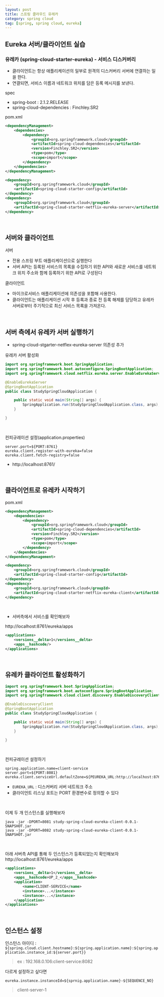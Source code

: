 ```yaml
---
layout: post
title: 스프링 클라우드 유레카
category: spring cloud
tag: [spring, spring cloud, eureka]
---
```



## Eureka 서버/클라이언트 실습


### 유레카 (spring-cloud-starter-eureka) - 서비스 디스커버리
* 클라이언트는 항상 애플리케이션의 일부로 원격의 디스커버리 서버에 연결하는 일을 한다.
* 연결되면, 서비스 이름과 네트워크 위치를 담은 등록 메시지를 보낸다.


spec
* spring-boot : 2.1.2.RELEASE
* spring-cloud-dependencies : Finchley.SR2

pom.xml
```xml
<dependencyManagement>
    <dependencies>
        <dependency>
            <groupId>org.springframework.cloud</groupId>
            <artifactId>spring-cloud-dependencies</artifactId>
            <version>Finchley.SR2</version>
            <type>pom</type>
            <scope>import</scope>
        </dependency>
    </dependencies>
</dependencyManagement>

<dependency>
    <groupId>org.springframework.cloud</groupId>
    <artifactId>spring-cloud-starter-config</artifactId>
</dependency>
<dependency>
    <groupId>org.springframework.cloud</groupId>
    <artifactId>spring-cloud-starter-netflix-eureka-server</artifactId>
</dependency>
```

<BR>


## 서버와 클라이언트
서버
* 전용 스프링 부트 애플리케이션으로 실행한다
* 서버 API는 등록된 서비스의 목록을 수집하기 위한 API와 새로운 서비스를 네트워크 위치 주소와 함께 등록하기 위한 API로 구성된다

클라이언트
* 마이크로서비스 애플리케이션에 의존성을 포함해 사용한다.
* 클라이언트는 애플리케이션 시작 후 등록과 종료 전 등록 해제를 담당하고 유레카 서버로부터 주기적으로 최신 서비스 목록을 가져온다.


<BR>


## 서버 측에서 유레카 서버 실행하기
* spring-cloud-stgarter-netflex-eureka-server 의존성 추가

유레카 서버 활성화

```java
import org.springframework.boot.SpringApplication;
import org.springframework.boot.autoconfigure.SpringBootApplication;
import org.springframework.cloud.netflix.eureka.server.EnableEurekaServer;

@EnableEurekaServer
@SpringBootApplication
public class StudySpringCloudApplication {

    public static void main(String[] args) {
        SpringApplication.run(StudySpringCloudApplication.class, args);
    }

}
```

<BR>

컨피규레이션 설정(application.properties)
```properties
server.port=${PORT:8761}
eureka.client.register-with-eureka=false
eureka.client.fetch-registry=false
```

* http://localhost:8761/

<BR>

## 클라이언트로 유레카 시작하기
pom.xml
```xml
<dependencyManagement>
    <dependencies>
        <dependency>
            <groupId>org.springframework.cloud</groupId>
            <artifactId>spring-cloud-dependencies</artifactId>
            <version>Finchley.SR2</version>
            <type>pom</type>
            <scope>import</scope>
        </dependency>
    </dependencies>
</dependencyManagement>

<dependency>
    <groupId>org.springframework.cloud</groupId>
    <artifactId>spring-cloud-starter-config</artifactId>
</dependency>
<dependency>
    <groupId>org.springframework.cloud</groupId>
    <artifactId>spring-cloud-starter-netflix-eureka-client</artifactId>
</dependency>
```

<BR>

* 서버측에서 서비스를 확인해보자

http://localhost:8761/eureka/apps

```xml
<applications>
    <versions__delta>1</versions__delta>
    <apps__hashcode/>
</applications>
```

<BR>

## 유레카 클라이언트  활성화하기
```java
import org.springframework.boot.SpringApplication;
import org.springframework.boot.autoconfigure.SpringBootApplication;
import org.springframework.cloud.client.discovery.EnableDiscoveryClient;

@EnableDiscoveryClient
@SpringBootApplication
public class StudySpringCloudApplication {

    public static void main(String[] args) {
        SpringApplication.run(StudySpringCloudApplication.class, args);
    }

}
```

<BR>


컨피규레이션 설정하기
```properties
spring.application.name=client-service
server.port=${PORT:8081}
eureka.client.serviceUrl.defaultZone=${PEUREKA_URL:http://localhost:8761/eureka/}
```
* `EUREKA_URL` : 디스커버리 서버 네트워크 주소
*  클라이언트 리스닝 포트는 PORT 환경변수로 정의할 수 있다


<BR>


이제 두 개 인스턴스를 실행해보자
```
java -jar -DPORT=8081 study-spring-cloud-eureka-client-0.0.1-SNAPSHOT.jar
java -jar -DPORT=8082 study-spring-cloud-eureka-client-0.0.1-SNAPSHOT.jar
```

<BR>

아래 서버측 API를 통해 두 인스턴스가 등록되었는지 확인해보자
http://localhost:8761/eureka/apps

```xml
<applications>
    <versions__delta>1</versions__delta>
    <apps__hashcode>UP_2_</apps__hashcode>
    <application>
        <name>CLIENT-SERVICE</name>
        <instance>...</instance>
        <instance>...</instance>
    </application>
</applications>
```

<BR>

## 인스턴스 설정

인스턴스 아이디 : `${spring.cloud.client.hostname}:${spring.application.name}:${spring.application.instance_id:${server.port}}`

> ex : 192.168.0.106:client-service:8082

다르게 설정하고 싶다면
```properties
eureka.instance.instanceId=${sprnig.application.name}-${SEQUENCE_NO}
```

> client-server-1
